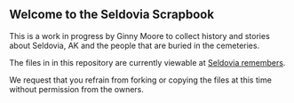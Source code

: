 ## Welcome to the Seldovia Scrapbook

This is a work in progress by Ginny Moore to collect history and stories about Seldovia, AK and the people that are buried in the cemeteries.

The files in in this repository are currently viewable at [Seldovia remembers](https://alaskamapscience.github.io/seldovia/).

We request that you refrain from forking or copying the files at this time without permission from the owners.
